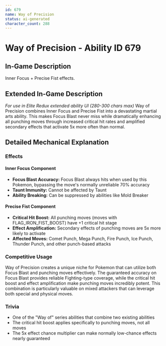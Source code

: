 ```yaml
---
id: 679
name: Way of Precision
status: ai-generated
character_count: 288
---
```


# Way of Precision - Ability ID 679

## In-Game Description
Inner Focus + Precise Fist effects.

## Extended In-Game Description
*For use in Elite Redux extended ability UI (280-300 chars max)*
Way of Precision combines Inner Focus and Precise Fist into a devastating martial arts ability. This makes Focus Blast never miss while dramatically enhancing all punching moves through increased critical hit rates and amplified secondary effects that activate 5x more often than normal.

## Detailed Mechanical Explanation

### Effects

#### Inner Focus Component
- **Focus Blast Accuracy:** Focus Blast always hits when used by this Pokemon, bypassing the move's normally unreliable 70% accuracy
- **Taunt Immunity:** Cannot be affected by Taunt
- **Ability Breaking:** Can be suppressed by abilities like Mold Breaker

#### Precise Fist Component  
- **Critical Hit Boost:** All punching moves (moves with FLAG_IRON_FIST_BOOST) have +1 critical hit stage
- **Effect Amplification:** Secondary effects of punching moves are 5x more likely to activate
- **Affected Moves:** Comet Punch, Mega Punch, Fire Punch, Ice Punch, Thunder Punch, and other punch-based attacks

### Competitive Usage

Way of Precision creates a unique niche for Pokemon that can utilize both Focus Blast and punching moves effectively. The guaranteed accuracy on Focus Blast provides reliable Fighting-type coverage, while the critical hit boost and effect amplification make punching moves incredibly potent. This combination is particularly valuable on mixed attackers that can leverage both special and physical moves.

### Trivia

- One of the "Way of" series abilities that combine two existing abilities
- The critical hit boost applies specifically to punching moves, not all moves
- The 5x effect chance multiplier can make normally low-chance effects nearly guaranteed